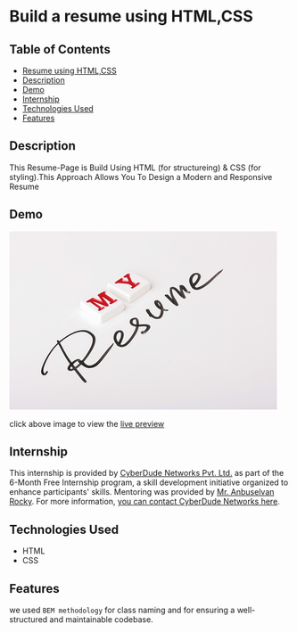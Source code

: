 # Build a resume using HTML,CSS

## Table of Contents

- [Resume using HTML,CSS](#project-title)
- [Description](#description)
- [Demo](#demo)
- [Internship](#internship)
- [Technologies Used](#technologies-used)
- [Features](#features)

## Description

This Resume-Page is Build Using HTML (for structureing) & CSS (for styling).This Approach Allows You To Design a Modern and Responsive Resume

## Demo

<!--[Include links to a live demo, screenshots, or GIFs that showcase your project in action.] -->
<a taget="_blank" href="https://dineshdevelope.github.io/Resume/">
    <img src="./assets/images/my-resume.jpg" alt="live preview dinesh resume"/>
</a>

click above image to view the [live preview](https://dineshdevelope.github.io/Resume/)

## Internship

This internship is provided by [CyberDude Networks Pvt. Ltd.](https://youtube.com/cyberdudenetworks) as part of the 6-Month Free Internship program, a skill development initiative organized to enhance participants' skills. Mentoring was provided by [Mr. Anbuselvan Rocky](https://instagram.com/anbuselvanrocky). For more information, [you can contact CyberDude Networks here](https://cyberdudenetworks.com).

## Technologies Used

<!--[List the technologies, programming languages, and libraries/frameworks used in your project.] -->
<ul>
    <li>HTML</l1>
    <li>CSS</l1>
</ul>

## Features

<!--- - [List the key features and functionality of your project.] -->

we used `BEM methodology` for class naming and for ensuring a well-structured and maintainable codebase.

<!-- ## Installation
[Provide step-by-step instructions on how to install and set up your project locally. Include any prerequisites and dependencies.]
## Usage
[Explain how to use your project, including any configuration options, examples, or code snippets.]
## Contributing
[Explain how others can contribute to your project, such as reporting issues, submitting pull requests, and any coding guidelines.]
## License
[Specify the license under which your project is distributed. For example, you can use an open-source license like MIT, GPL, or Apache 2.0. Include a link to the full license text.] -->
<!-- ## Acknowledgments
[If your project uses third-party code, libraries, or resources, acknowledge and give credit to the authors or projects that have been helpful.]
---
[Optional: Include badges, social media links, or additional information about your project or yourself.] -->
